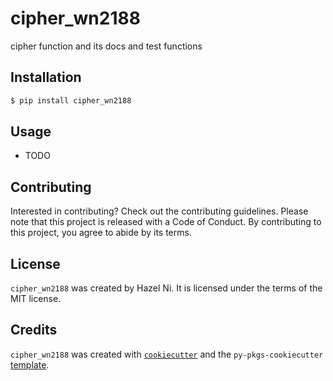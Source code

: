 # cipher_wn2188

cipher function and its docs and test functions

## Installation

```bash
$ pip install cipher_wn2188
```

## Usage

- TODO

## Contributing

Interested in contributing? Check out the contributing guidelines. Please note that this project is released with a Code of Conduct. By contributing to this project, you agree to abide by its terms.

## License

`cipher_wn2188` was created by Hazel Ni. It is licensed under the terms of the MIT license.

## Credits

`cipher_wn2188` was created with [`cookiecutter`](https://cookiecutter.readthedocs.io/en/latest/) and the `py-pkgs-cookiecutter` [template](https://github.com/py-pkgs/py-pkgs-cookiecutter).
